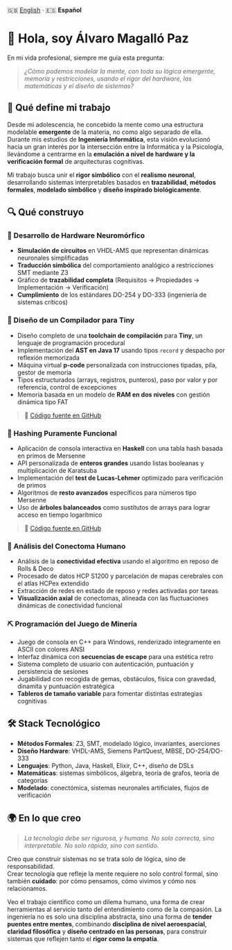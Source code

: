 🇬🇧 [English](./README.md) · 🇪🇸 **Español**

# 👋 Hola, soy Álvaro Magalló Paz

En mi vida profesional, siempre me guía esta pregunta:

> *¿Cómo podemos modelar la mente, con toda su lógica emergente, memoria y restricciones, usando el rigor del hardware, las matemáticas y el diseño de sistemas?*

## 🧠 Qué define mi trabajo

Desde mi adolescencia, he concebido la mente como una estructura modelable **emergente** de la materia, no como algo separado de ella. Durante mis estudios de **Ingeniería Informática**, esta visión evolucionó hacia un gran interés por la intersección entre la Informática y la Psicología, llevándome a centrarme en la **emulación a nivel de hardware y la verificación formal** de arquitecturas cognitivas.

Mi trabajo busca unir el **rigor simbólico** con el **realismo neuronal**, desarrollando sistemas interpretables basados en **trazabilidad**, **métodos formales**, **modelado simbólico** y **diseño inspirado biológicamente**.

## 🔍 Qué construyo

### 🧪 Desarrollo de Hardware Neuromórfico

- **Simulación de circuitos** en VHDL-AMS que representan dinámicas neuronales simplificadas  
- **Traducción simbólica** del comportamiento analógico a restricciones SMT mediante Z3  
- Gráfico de **trazabilidad completa** (Requisitos → Propiedades → Implementación → Verificación)  
- **Cumplimiento** de los estándares DO-254 y DO-333 (ingeniería de sistemas críticos)

### 🧱 Diseño de un Compilador para Tiny

- Diseño completo de una **toolchain de compilación** para **Tiny**, un lenguaje de programación procedural  
- Implementación del **AST en Java 17** usando tipos `record` y despacho por reflexión memorizada  
- Máquina virtual **p-code** personalizada con instrucciones tipadas, pila, gestor de memoria  
- Tipos estructurados (arrays, registros, punteros), paso por valor y por referencia, control de excepciones  
- Memoria basada en un modelo de **RAM en dos niveles** con gestión dinámica tipo FAT

> 📁 [Código fuente en GitHub](https://github.com/amagallo/tiny-compiler)

### 🔢 Hashing Puramente Funcional

- Aplicación de consola interactiva en **Haskell** con una tabla hash basada en primos de Mersenne  
- API personalizada de **enteros grandes** usando listas booleanas y multiplicación de Karatsuba  
- Implementación del **test de Lucas-Lehmer** optimizado para verificación de primos  
- Algoritmos de **resto avanzados** específicos para números tipo Mersenne  
- Uso de **árboles balanceados** como sustitutos de arrays para lograr acceso en tiempo logarítmico

> 📁 [Código fuente en GitHub](https://gist.github.com/amagallo/f15bf0258bc8da12a8103a4e13c6b149)

### 🧠 Análisis del Conectoma Humano

- Análisis de la **conectividad efectiva** usando el algoritmo en reposo de Rolls & Deco  
- Procesado de datos HCP S1200 y parcelación de mapas cerebrales con el atlas HCPex extendido  
- Extracción de redes en estado de reposo y redes activadas por tareas  
- **Visualización axial** de conectomas, alineada con las fluctuaciones dinámicas de conectividad funcional

### ⛏ Programación del Juego de Minería

- Juego de consola en C++ para Windows, renderizado íntegramente en ASCII con colores ANSI  
- Interfaz dinámica con **secuencias de escape** para una estética retro  
- Sistema completo de usuario con autenticación, puntuación y persistencia de sesiones  
- Jugabilidad con recogida de gemas, obstáculos, física con gravedad, dinamita y puntuación estratégica  
- **Tableros de tamaño variable** para fomentar distintas estrategias cognitivas

## 🛠 Stack Tecnológico

- **Métodos Formales**: Z3, SMT, modelado lógico, invariantes, aserciones  
- **Diseño Hardware**: VHDL-AMS, Siemens PartQuest, MBSE, DO-254/DO-333  
- **Lenguajes**: Python, Java, Haskell, Elixir, C++, diseño de DSLs  
- **Matemáticas**: sistemas simbólicos, álgebra, teoría de grafos, teoría de categorías  
- **Modelado**: conectómica, sistemas neuronales artificiales, flujos de verificación

## 🌍 En lo que creo

> *La tecnología debe ser rigurosa, y humana. No solo correcta, sino interpretable. No solo rápida, sino con sentido.*

Creo que construir sistemas no se trata solo de lógica, sino de responsabilidad.  
Crear tecnología que refleje la mente requiere no solo control formal, sino también **cuidado**: por cómo pensamos, cómo vivimos y cómo nos relacionamos.

Veo el trabajo científico como un dilema humano, una forma de crear herramientas al servicio tanto del entendimiento como de la compasión. La ingeniería no es solo una disciplina abstracta, sino una forma de **tender puentes entre mentes**, combinando **disciplina de nivel aeroespacial**, **claridad filosófica** y **diseño centrado en las personas**, para construir sistemas que reflejen tanto el **rigor como la empatía**.
